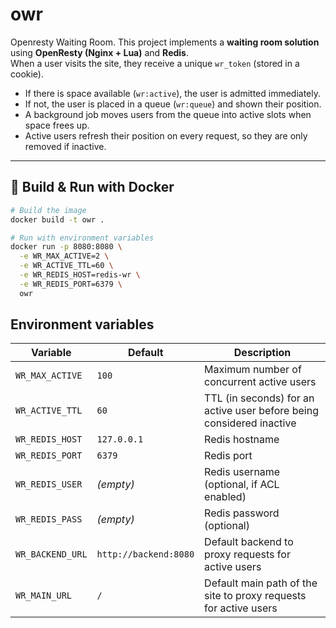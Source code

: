 # owr
Openresty Waiting Room.
This project implements a **waiting room solution** using **OpenResty (Nginx + Lua)** and **Redis**.  
When a user visits the site, they receive a unique `wr_token` (stored in a cookie).

- If there is space available (`wr:active`), the user is admitted immediately.  
- If not, the user is placed in a queue (`wr:queue`) and shown their position.  
- A background job moves users from the queue into active slots when space frees up.  
- Active users refresh their position on every request, so they are only removed if inactive.  

---

## 🐳 Build & Run with Docker

```bash
# Build the image
docker build -t owr .

# Run with environment variables
docker run -p 8080:8080 \
  -e WR_MAX_ACTIVE=2 \
  -e WR_ACTIVE_TTL=60 \
  -e WR_REDIS_HOST=redis-wr \
  -e WR_REDIS_PORT=6379 \
  owr
```

## Environment variables
| Variable         | Default               | Description                                                          |
| ---------------- | --------------------- | -------------------------------------------------------------------- |
| `WR_MAX_ACTIVE`  | `100`                  | Maximum number of concurrent active users                            |
| `WR_ACTIVE_TTL`  | `60`                  | TTL (in seconds) for an active user before being considered inactive |
| `WR_REDIS_HOST`  | `127.0.0.1`           | Redis hostname                                                       |
| `WR_REDIS_PORT`  | `6379`                | Redis port                                                           |
| `WR_REDIS_USER`  | *(empty)*             | Redis username (optional, if ACL enabled)                            |
| `WR_REDIS_PASS`  | *(empty)*             | Redis password (optional)                                            |
| `WR_BACKEND_URL` | `http://backend:8080` | Default backend to proxy requests for active users                   |
| `WR_MAIN_URL`    | `/`                   | Default main path of the site to proxy requests for active users     |
